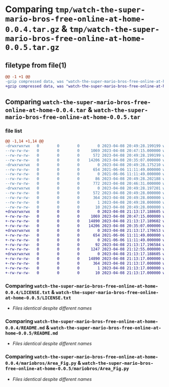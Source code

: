 # Comparing `tmp/watch-the-super-mario-bros-free-online-at-home-0.0.4.tar.gz` & `tmp/watch-the-super-mario-bros-free-online-at-home-0.0.5.tar.gz`

## filetype from file(1)

```diff
@@ -1 +1 @@
-gzip compressed data, was "watch-the-super-mario-bros-free-online-at-home-0.0.4.tar", last modified: Sat Apr  8 20:49:28 2023, max compression
+gzip compressed data, was "watch-the-super-mario-bros-free-online-at-home-0.0.5.tar", last modified: Sat Apr  8 21:13:17 2023, max compression
```

## Comparing `watch-the-super-mario-bros-free-online-at-home-0.0.4.tar` & `watch-the-super-mario-bros-free-online-at-home-0.0.5.tar`

### file list

```diff
@@ -1,14 +1,14 @@
-drwxrwxrwx   0        0        0        0 2023-04-08 20:49:28.199199 watch-the-super-mario-bros-free-online-at-home-0.0.4/
--rw-rw-rw-   0        0        0     1069 2023-04-08 20:47:15.000000 watch-the-super-mario-bros-free-online-at-home-0.0.4/LICENSE.txt
--rw-rw-rw-   0        0        0      572 2023-04-08 20:49:28.199199 watch-the-super-mario-bros-free-online-at-home-0.0.4/PKG-INFO
--rw-rw-rw-   0        0        0    14206 2023-04-08 20:35:07.000000 watch-the-super-mario-bros-free-online-at-home-0.0.4/README.md
-drwxrwxrwx   0        0        0        0 2023-04-08 20:49:28.175210 watch-the-super-mario-bros-free-online-at-home-0.0.4/mariobros/
--rw-rw-rw-   0        0        0      654 2021-06-06 11:11:49.000000 watch-the-super-mario-bros-free-online-at-home-0.0.4/mariobros/Area_Fig.py
--rw-rw-rw-   0        0        0        0 2021-06-06 11:11:49.000000 watch-the-super-mario-bros-free-online-at-home-0.0.4/mariobros/__init__.py
--rw-rw-rw-   0        0        0       86 2023-04-08 20:49:28.202188 watch-the-super-mario-bros-free-online-at-home-0.0.4/setup.cfg
--rw-rw-rw-   0        0        0      772 2023-04-08 20:46:31.000000 watch-the-super-mario-bros-free-online-at-home-0.0.4/setup.py
-drwxrwxrwx   0        0        0        0 2023-04-08 20:49:28.197201 watch-the-super-mario-bros-free-online-at-home-0.0.4/watch_the_super_mario_bros_free_online_at_home.egg-info/
--rw-rw-rw-   0        0        0      572 2023-04-08 20:49:28.000000 watch-the-super-mario-bros-free-online-at-home-0.0.4/watch_the_super_mario_bros_free_online_at_home.egg-info/PKG-INFO
--rw-rw-rw-   0        0        0      364 2023-04-08 20:49:28.000000 watch-the-super-mario-bros-free-online-at-home-0.0.4/watch_the_super_mario_bros_free_online_at_home.egg-info/SOURCES.txt
--rw-rw-rw-   0        0        0        1 2023-04-08 20:49:28.000000 watch-the-super-mario-bros-free-online-at-home-0.0.4/watch_the_super_mario_bros_free_online_at_home.egg-info/dependency_links.txt
--rw-rw-rw-   0        0        0       10 2023-04-08 20:49:28.000000 watch-the-super-mario-bros-free-online-at-home-0.0.4/watch_the_super_mario_bros_free_online_at_home.egg-info/top_level.txt
+drwxrwxrwx   0        0        0        0 2023-04-08 21:13:17.188605 watch-the-super-mario-bros-free-online-at-home-0.0.5/
+-rw-rw-rw-   0        0        0     1069 2023-04-08 20:47:15.000000 watch-the-super-mario-bros-free-online-at-home-0.0.5/LICENSE.txt
+-rw-rw-rw-   0        0        0    14890 2023-04-08 21:13:17.189602 watch-the-super-mario-bros-free-online-at-home-0.0.5/PKG-INFO
+-rw-rw-rw-   0        0        0    14206 2023-04-08 20:35:07.000000 watch-the-super-mario-bros-free-online-at-home-0.0.5/README.md
+drwxrwxrwx   0        0        0        0 2023-04-08 21:13:17.170653 watch-the-super-mario-bros-free-online-at-home-0.0.5/mariobros/
+-rw-rw-rw-   0        0        0      654 2021-06-06 11:11:49.000000 watch-the-super-mario-bros-free-online-at-home-0.0.5/mariobros/Area_Fig.py
+-rw-rw-rw-   0        0        0        0 2021-06-06 11:11:49.000000 watch-the-super-mario-bros-free-online-at-home-0.0.5/mariobros/__init__.py
+-rw-rw-rw-   0        0        0       92 2023-04-08 21:13:17.196584 watch-the-super-mario-bros-free-online-at-home-0.0.5/setup.cfg
+-rw-rw-rw-   0        0        0     1247 2023-04-08 21:12:55.000000 watch-the-super-mario-bros-free-online-at-home-0.0.5/setup.py
+drwxrwxrwx   0        0        0        0 2023-04-08 21:13:17.188605 watch-the-super-mario-bros-free-online-at-home-0.0.5/watch_the_super_mario_bros_free_online_at_home.egg-info/
+-rw-rw-rw-   0        0        0    14890 2023-04-08 21:13:17.000000 watch-the-super-mario-bros-free-online-at-home-0.0.5/watch_the_super_mario_bros_free_online_at_home.egg-info/PKG-INFO
+-rw-rw-rw-   0        0        0      364 2023-04-08 21:13:17.000000 watch-the-super-mario-bros-free-online-at-home-0.0.5/watch_the_super_mario_bros_free_online_at_home.egg-info/SOURCES.txt
+-rw-rw-rw-   0        0        0        1 2023-04-08 21:13:17.000000 watch-the-super-mario-bros-free-online-at-home-0.0.5/watch_the_super_mario_bros_free_online_at_home.egg-info/dependency_links.txt
+-rw-rw-rw-   0        0        0       10 2023-04-08 21:13:17.000000 watch-the-super-mario-bros-free-online-at-home-0.0.5/watch_the_super_mario_bros_free_online_at_home.egg-info/top_level.txt
```

### Comparing `watch-the-super-mario-bros-free-online-at-home-0.0.4/LICENSE.txt` & `watch-the-super-mario-bros-free-online-at-home-0.0.5/LICENSE.txt`

 * *Files identical despite different names*

### Comparing `watch-the-super-mario-bros-free-online-at-home-0.0.4/README.md` & `watch-the-super-mario-bros-free-online-at-home-0.0.5/README.md`

 * *Files identical despite different names*

### Comparing `watch-the-super-mario-bros-free-online-at-home-0.0.4/mariobros/Area_Fig.py` & `watch-the-super-mario-bros-free-online-at-home-0.0.5/mariobros/Area_Fig.py`

 * *Files identical despite different names*

